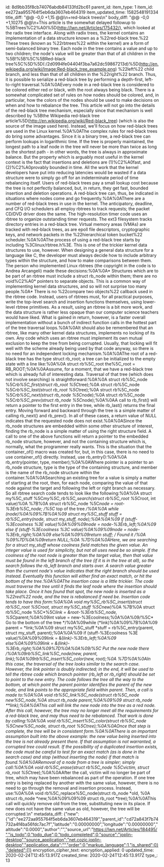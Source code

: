 id: 8d9bb35f8cb74076abdb84133fd2bc61
parent_id: 
item_type: 1
item_id: ee272aa955764f5eb6da3607eb464319
item_updated_time: 1582548191334
title_diff: "@@ -0,0 +1,15 @@\n+red-black trees\n"
body_diff: "@@ -0,0 +1,10275 @@\n+This article is the somewhat delayed followup to %5BTrees%C2%A0I%5D(http://lwn.net/Articles/175432/), which looked at the radix tree interface. Along with radix trees, the kernel contains an implementation of a data structure known as a %22red-black tree.%22 These trees (known as %22rbtrees%22 within the kernel) are a form of semi-balanced binary tree. Each node in the tree contains a value and up to two children; the node's value will be greater than that of all children in the %5B!%5B%5C%5BRed-black tree%5C%5D%5D(:/2d0994fe04404f3ba7a62dc59867213d)%5D(http://en.wikipedia.org/wiki/Image:Red-black_tree_example.png) %22left%22 child branch, and less than that of all children in the %22right%22 branch. Thus, it is possible to serialize a red-black tree by performing a depth-first, left-to-right traversal.%0A%0AEvery node in a red-black tree is considered to be colored either red or black, with the root always being black. There is a somewhat complicated set of rules on how nodes should be colored, and, in particular, how the colors of the nodes should be used to make decisions on when and how to rebalance the tree. This article will not go into the details of the red-black tree mechanism, especially since that mechanism is well described by %5Bthe Wikipedia red-black tree article%5D(http://en.wikipedia.org/wiki/Red-black_tree) (which is also the source of the image used here). Instead, we'll focus on how red-black trees are used in the Linux kernel.%0A%0AThe complex rules for red-black trees do bring some advantages. Since it is a binary tree, a red-black tree can perform lookups in logarithmic time. If the tree is properly maintained, the longest path to a leaf node in the tree will never be more than twice as long as the shortest path - in other words, the tree is always in approximate balance. But the property which is arguably most useful in the kernel context is the fact that insertions and deletions are (1)%C2%A0fast, and (2)%C2%A0provably bounded in time. All the work that the kernel developers have put into reducing latencies would be wasted if a data structure were to simply go off for an indeterminate period of time rebalancing itself. Users of red-black trees pay a small lookup cost because the tree is not perfectly balanced, but, in return, they get fast, bounded insertion and deletion operations. A red-black tree can, thus, be indicated in situations where nodes come and go frequently.%0A%0AThere are a number of red-black trees in use in the kernel. The anticipatory, deadline, and CFQ I/O schedulers all employ rbtrees to track requests; the packet CD/DVD driver does the same. The high-resolution timer code uses an rbtree to organize outstanding timer requests. The ext3 filesystem tracks directory entries in a red-black tree. Virtual memory areas (VMAs) are tracked with red-black trees, as are epoll file descriptors, cryptographic keys, and network packets in the %22hierarchical token bucket%22 scheduler.%0A%0AThe process of using a red-black tree starts by including %3Clinux/rbtree.h%3E. This is one of the trickier kernel data structures to use, however. When designing a general data structure for a language like C, the developer must always decide how to include arbitrary types within the structure, and how to make comparisons between them. The person who implemented Linux rbtrees (the copyright in the code is to Andrea Arcangeli) made these decisions:%0A%0A*   Structures which are to be part of an rbtree must include a struct rb_node within them; there are no void%C2%A0* pointers to separate objects. This is a common way of implementing kernel data structures, and so will not surprise too many people.%0A*   There is no %22compare two objects%22 callback used in the rbtree code. Instead, users of rbtrees must, for all practical purposes, write the top-level search and insertion functions themselves, using lower-level rbtree primitives. As a result, using an rbtree is a bit more work, and the data structure is rather less opaque than our computer science teachers would have liked. What is gained in return, however, is a faster overall implementation without a bunch of indirect function calls in the hottest part of the tree traversal loops.%0A%0AIt should also be remembered that an rbtree, like many other kernel data structures, implements no locking of its own. Any code which uses an rbtree must implement its own mutual exclusion to keep the tree from being corrupted. Usually, that locking will fit well with the scheme already being used by that code anyway, so there is no need for an independent locking mechanism.%0A%0AThe root of a red-black tree has the type struct rb_root; a tree can be initialized to the empty state with a line like:%0A%0A    struct rb%5C_root the%5C_root = RB_ROOT;%0A%0AAssume, for a moment, that we have a red-black tree which is already full of interesting data. Traversal of that tree (which does not involve searching) is straightforward:%0A%0A    struct rb%5C_node %5C*rb%5C_first(struct rb_root %5C*tree);%0A    struct rb%5C_node %5C*rb%5C_last(struct rb_root %5C*tree);%0A    struct rb%5C_node %5C*rb%5C_next(struct rb_node %5C*node);%0A    struct rb%5C_node %5C*rb%5C_prev(struct rb_node %5C*node);%0A%0AA call to rb_first() will return a pointer to the first entry in the tree, while rb_last() returns the final entry. Moving forward and backward through the tree is a simple matter of calling rb_next() and rb_prev(). In all of these cases, a return value of NULL indicates that the requested node does not exist.%0A%0ASince the rb_node structures are embedded within some other structure of interest, finding the rb_node is a simple matter of using the right structure field. A call to one of the above functions will return a pointer to the embedded rb_node structure, however, and not the containing structure which is, normally, what the programmer really wants. This is the situation that the container_of() macro was created for, but, in this case, there is no need to use container_of() directly. Instead, use rb_entry():%0A%0A    rb_entry(pointer, type, member);%0A%0AWhere pointer is a pointer to an rb_node structure, type is the type of the containing structure, and member is the name of the rb_node structure within the container.%0A%0ASearching an existing tree for a value is simply a matter of starting at the root, then, for each node, comparing the value of that node against the target and following the left or right branch as necessary. So all rbtree search code tends to look like the following:%0A%0A    struct my%5C_stuff %5C*my%5C_rb%5C_search(struct rb%5C_root %5C*root, int value)%0A    %7B%0A        struct rb%5C_node %5C*node = root-%3Erb%5C_node;  /%5C* top of the tree */%0A%0A        while (node)%0A%09%7B%0A%09    struct my%5C_stuff *stuff = rb%5C_entry(node, struct my_stuff, node);%0A%0A%09    if (stuff-%3Ecoolness %3E value)%0A%09%09node = node-%3Erb_left;%0A%09    else if (stuff-%3Ecoolness %3C value)%0A%09%09node = node-%3Erb_right;%0A%09    else%0A%09%09return stuff;  /* Found it */%0A  %09%7D%0A%09return NULL;%0A    %7D%0A%0AHere, we are searching for a struct my_stuff whose coolness field matches the given value. An integer value is used for simplicity, but not all uses need be so simple. If the coolness of the root node is greater than the target value, then that value must be found in the left branch of the tree (if it is in the tree at all), so the search follows the rb_left branch and starts over. A search value greater than the current node's value indicates that the right branch should be used instead. Eventually this function will either find an exact match, or hit the bottom of the tree.%0A%0AThe insertion case is a little trickier. The code must traverse the tree until it finds the leaf node where the insertion should take place. Once it has found that spot, the new node is inserted as a %22red%22 node, and the tree is rebalanced if need be. Insertion code tends to have this form:%0A%0A    void my%5C_rb%5C_insert(struct rb%5C_root %5C*root, struct my%5C_stuff %5C*new)%0A    %7B%0A        struct rb%5C_node %5C*%5C*link = &root-%3Erb%5C_node, %5C*parent;%0A%09int value = new-%3Ecoolness;%0A%0A%09/%5C* Go to the bottom of the tree */%0A%09while (*link)%0A%09%7B%0A%09    parent = *link;%0A%09    struct my%5C_stuff *stuff = rb%5C_entry(parent, struct my_stuff, parent);%0A%0A%09    if (stuff-%3Ecoolness %3E value)%0A%09%09link = &(*link)-%3Erb_left;%0A%09    else%0A%09%09link = &(*link)-%3Erb_right;%0A%09%7D%0A%0A%09/%5C* Put the new node there */%0A%09rb%5C_link%5C_node(new, parent, link);%0A%09rb%5C_insert%5C_color(new, root);%0A    %7D%0A%0AIn this case, the traversal of the tree looks similar to the search case. However, the link pointer is doubly indirected; in the end, it will be used to tell the rbtree code which branch pointer (rb_left or rb_right) should be set to point to the new entry. The code follows the tree all the way to the bottom, at which point the parent pointer identifies the parent of the new node, and link points to the appropriate field within parent. Then, a call is made to:%0A%0A    void rb%5C_link%5C_node(struct rb%5C_node *new%5C_node,%0A                      struct rb_node *parent,%0A%09%09      struct rb_node **link);%0A%0AThis call will link the new node into the tree as a red node. After this call, however, the tree may no longer meet all the requirements for a red-black tree, and may thus need to be rebalanced. That work is done by calling:%0A%0A    void rb%5C_insert%5C_color(struct rb%5C_node %5C*new%5C_node, struct rb_root %5C*tree);%0A%0AOnce that step is complete, the tree will be in consistent form.%0A%0AThere is an important assumption built into the above example: the new value being inserted into the tree is not already present there. If that assumption is not warranted, a corrupted tree could result. If the possibility of a duplicated insertion exists, the code must be careful to test for an exact match (as is done in the search case) and stop (without inserting the node) if that match is found.%0A%0ARemoval of a node from a tree is simpler; simply call:%0A%0A    void rb%5C_erase(struct rb%5C_node %5C*victim, struct rb_root %5C*tree);%0A%0AAfter the call, victim will no longer be part of tree, which may have been rebalanced as part of the operation. If one tree entry is being replaced by another with the same value, however, there is no need to go through the removal and insertion process. Instead, use:%0A%0A    void rb%5C_replace%5C_node(struct rb_node *old, %0A                         struct rb_node *new,%0A%09%09%09 struct rb_root *tree);%0A%0AThis call will quickly remove old from the tree, substituting new in its place. If new does not have the same value as old, however, the tree will be corrupted.\n"
metadata_diff: {"new":{"id":"ee272aa955764f5eb6da3607eb464319","parent_id":"cd72a843f7b74732a4f4ba56fdc7ac7f","latitude":"0.00000000","longitude":"0.00000000","altitude":"0.0000","author":"","source_url":"https://lwn.net/Articles/184495/","is_todo":0,"todo_due":0,"todo_completed":0,"source":"joplin-desktop","source_application":"net.cozic.joplin-desktop","application_data":"","order":0,"markup_language":1,"is_shared":0},"deleted":[]}
encryption_cipher_text: 
encryption_applied: 0
updated_time: 2020-02-24T12:45:13.917Z
created_time: 2020-02-24T12:45:13.917Z
type_: 13